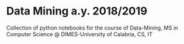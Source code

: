 # Data Mining a.y. 2018/2019
Collection of python notebooks for the course of Data-Mining,
MS in Computer Science @ DIMES-University of Calabria, CS, IT
